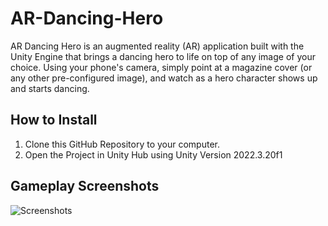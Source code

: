 # AR-Dancing-Hero
AR Dancing Hero is an augmented reality (AR) application built with the Unity Engine that brings a dancing hero to life on top of any image of your choice. Using your phone's camera, simply point at a magazine cover (or any other pre-configured image), and watch as a hero character shows up and starts dancing.
## How to Install
1. Clone this GitHub Repository to your computer.
2. Open the Project in Unity Hub using Unity Version 2022.3.20f1

## Gameplay Screenshots
![Screenshots](https://img.itch.zone/aW1hZ2UvMjUwOTc4NC8xNDkxNjEwNy5wbmc=/original/EA5iU5.png)

